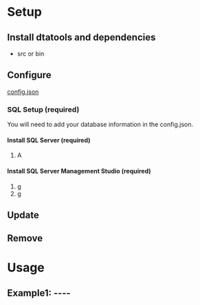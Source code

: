 # Setup  
## Install dtatools and dependencies
- src or bin  

## Configure  
[config.json](https://github.com/gonzalc/dtatools/blob/main/config.json)  

### SQL Setup (required)  
 You will need to add your database information in the config.json.
#### Install SQL Server (required)  
  1. A  

#### Install SQL Server Management Studio (required)  
  1. g  
  2. g  


## Update  

## Remove  

# Usage  
## Example1: ----  
